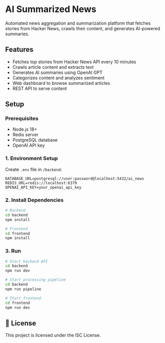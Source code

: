 # AI Summarized News

Automated news aggregation and summarization platform that fetches stories from Hacker News, crawls their content, and generates AI-powered summaries.

## Features

- Fetches top stories from Hacker News API every 10 minutes
- Crawls article content and extracts text
- Generates AI summaries using OpenAI GPT
- Categorizes content and analyzes sentiment
- Web dashboard to browse summarized articles
- REST API to serve content

## Setup

### Prerequisites
- Node.js 18+
- Redis server
- PostgreSQL database
- OpenAI API key

### 1. Environment Setup

Create `.env` file in `/backend`:

```env
DATABASE_URL=postgresql://user:password@localhost:5432/ai_news
REDIS_URL=redis://localhost:6379
OPENAI_API_KEY=your_openai_api_key
```

### 2. Install Dependencies

```bash
# Backend
cd backend
npm install

# Frontend
cd frontend
npm install
```

### 3. Run

```bash
# Start backend API
cd backend
npm run dev

# Start processing pipeline
cd backend
npm run pipeline

# Start frontend
cd frontend
npm run dev
```

## 📄 License

This project is licensed under the ISC License.